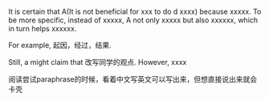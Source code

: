 It is certain that A(It is not beneficial for xxx to do d xxxx) because xxxxx.
To be more specific, instead of xxxxx, A not only xxxxx but also xxxxxx, which in turn helps xxxxxx.

For example, 起因，经过，结果. 

Still, a might claim that 改写同学的观点. However, xxxx


阅读尝试paraphrase的时候，看着中文写英文可以写出来，但想直接说出来就会卡壳
